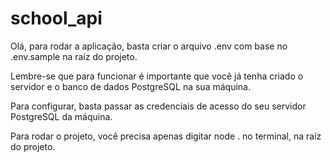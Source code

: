 ﻿# school_api

Olá, para rodar a aplicação, basta criar o arquivo .env com base no .env.sample na raíz do projeto.

Lembre-se que para funcionar é importante que você já tenha criado o servidor e o banco de dados PostgreSQL na sua máquina.

Para configurar, basta passar as credenciais de acesso do seu servidor PostgreSQL da máquina.

Para rodar o projeto, você precisa apenas digitar node . no terminal, na raíz do projeto.
